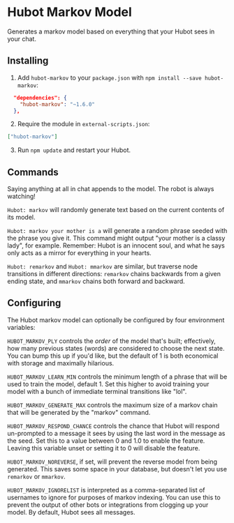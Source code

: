 # Hubot Markov Model

Generates a markov model based on everything that your Hubot sees in your
chat.

## Installing

1. Add `hubot-markov` to your `package.json` with `npm install --save hubot-markov`:

```json
  "dependencies": {
    "hubot-markov": "~1.6.0"
  },
```

2. Require the module in `external-scripts.json`:

```json
["hubot-markov"]
```

3. Run `npm update` and restart your Hubot.

## Commands

Saying anything at all in chat appends to the model. The robot is always
watching!

`Hubot: markov` will randomly generate text based on the current contents of
its model.

`Hubot: markov your mother is a` will generate a random phrase seeded with
the phrase you give it. This command might output "your mother is a classy
lady", for example. Remember: Hubot is an innocent soul, and what he says
only acts as a mirror for everything in your hearts.

`Hubot: remarkov` and `Hubot: mmarkov` are similar, but traverse node transitions in different directions: `remarkov` chains backwards from a given ending state, and `mmarkov` chains both forward and backward.

## Configuring

The Hubot markov model can optionally be configured by four environment
variables:

`HUBOT_MARKOV_PLY` controls the *order* of the model that's built; effectively,
how many previous states (words) are considered to choose the next state. You
can bump this up if you'd like, but the default of 1 is both economical with
storage and maximally hilarious.

`HUBOT_MARKOV_LEARN_MIN` controls the minimum length of a phrase that will
be used to train the model, default 1. Set this higher to avoid training your
model with a bunch of immediate terminal transitions like "lol".

`HUBOT_MARKOV_GENERATE_MAX` controls the maximum size of a markov chain that will be
generated by the "markov" command.

`HUBOT_MARKOV_RESPOND_CHANCE` controls the chance that Hubot will respond
un-prompted to a message it sees by using the last word in the message as the
seed. Set this to a value between 0 and 1.0 to enable the feature. Leaving this
variable unset or setting it to 0 will disable the feature.

`HUBOT_MARKOV_NOREVERSE`, if set, will prevent the reverse model from being generated. This saves some space in your database, but doesn't let you use `remarkov` or `mmarkov`.

`HUBOT_MARKOV_IGNORELIST` is interpreted as a comma-separated list of usernames to ignore for purposes of markov indexing. You can use this to prevent the output of other bots or integrations from clogging up your model. By default, Hubot sees all messages.
